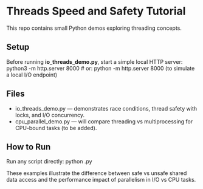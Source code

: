 # Threads Speed and Safety Tutorial

This repo contains small Python demos exploring threading concepts.

## Setup
Before running **io_threads_demo.py**, start a simple local HTTP server:
python3 -m http.server 8000   # or: python -m http.server 8000
(to simulate a local I/O endpoint)

## Files
- io_threads_demo.py — demonstrates race conditions, thread safety with locks, and I/O concurrency.
- cpu_parallel_demo.py — will compare threading vs multiprocessing for CPU-bound tasks (to be added).

## How to Run
Run any script directly:
python <filename>.py

These examples illustrate the difference between safe vs unsafe shared data access and the performance impact of parallelism in I/O vs CPU tasks.